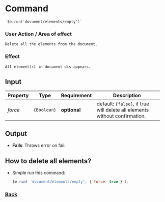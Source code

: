# Command
    `$e.run('document/elements/empty')`

### User Action / Area of effect
    Delete all the elements from the document.
     
### Effect
    All element(s) in document dis-appears.

## Input
| Property | Type        | Requirement       | Description |
|---       |---          |---                |---|
| _force_  | `{Boolean}` | **optional**      | default: `{false}`, if true will delete all elements without confirmation.

## Output
   * **Fails**: Throws error on fail.
   
## How to delete all elements?
* Simple run this command:
    ```javascript
    $e.run( 'document/elements/empty', { force: true } );
    ```

### [Back](../usability.index.md) 
